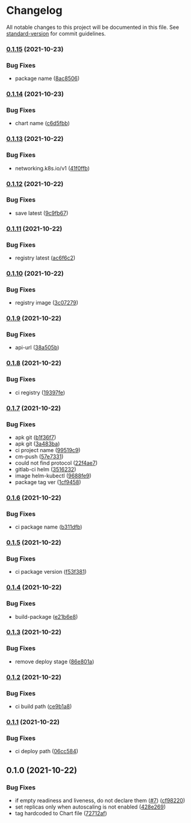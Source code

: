 # Changelog

All notable changes to this project will be documented in this file. See [standard-version](https://github.com/conventional-changelog/standard-version) for commit guidelines.

### [0.1.15](https://github.com/tebaly/varnish-chart/compare/v0.1.14...v0.1.15) (2021-10-23)


### Bug Fixes

* package name ([8ac8506](https://github.com/tebaly/varnish-chart/commit/8ac8506745673eda37e49a6bf30072e020947916))

### [0.1.14](https://github.com/tebaly/varnish-chart/compare/v0.1.13...v0.1.14) (2021-10-23)


### Bug Fixes

* chart name ([c6d5fbb](https://github.com/tebaly/varnish-chart/commit/c6d5fbb4276dbaa89229ef712d8e449fac404da2))

### [0.1.13](https://github.com/tebaly/varnish-chart/compare/v0.1.12...v0.1.13) (2021-10-22)


### Bug Fixes

* networking.k8s.io/v1 ([41f0ffb](https://github.com/tebaly/varnish-chart/commit/41f0ffb9ad1a9b0f51f1b2e7d3fe053bb8a53cc5))

### [0.1.12](https://github.com/tebaly/varnish-chart/compare/v0.1.11...v0.1.12) (2021-10-22)


### Bug Fixes

* save latest ([9c9fb67](https://github.com/tebaly/varnish-chart/commit/9c9fb67ae2d45763d4403f56779b9498a82759d4))

### [0.1.11](https://github.com/tebaly/varnish-chart/compare/v0.1.10...v0.1.11) (2021-10-22)


### Bug Fixes

* registry latest ([ac6f6c2](https://github.com/tebaly/varnish-chart/commit/ac6f6c2f4b98dc1a6748a891eceac0941e42e38a))

### [0.1.10](https://github.com/tebaly/varnish-chart/compare/v0.1.9...v0.1.10) (2021-10-22)


### Bug Fixes

* registry image ([3c07279](https://github.com/tebaly/varnish-chart/commit/3c07279a69ca82f57894cba776ac7d4aa12d7d5a))

### [0.1.9](https://github.com/tebaly/varnish-chart/compare/v0.1.8...v0.1.9) (2021-10-22)


### Bug Fixes

* api-url ([38a505b](https://github.com/tebaly/varnish-chart/commit/38a505bac20b600f29f81631320d9fc5ceb17711))

### [0.1.8](https://github.com/tebaly/varnish-chart/compare/v0.1.7...v0.1.8) (2021-10-22)


### Bug Fixes

* ci registry ([19397fe](https://github.com/tebaly/varnish-chart/commit/19397fe0eaf542152d1354204250a4765c556e67))

### [0.1.7](https://github.com/tebaly/varnish-chart/compare/v0.1.6...v0.1.7) (2021-10-22)


### Bug Fixes

* apk git ([b1f36f7](https://github.com/tebaly/varnish-chart/commit/b1f36f773eaf27c1291992037eb858a9f5c6dcaa))
* apk git ([3a483ba](https://github.com/tebaly/varnish-chart/commit/3a483ba4b9f9f45e5e6690467c4194a3aba85d38))
* ci project name ([99519c9](https://github.com/tebaly/varnish-chart/commit/99519c94e20d2b68f6dc92132458f3ec92b8b74a))
* cm-push ([57e7331](https://github.com/tebaly/varnish-chart/commit/57e7331b4a21de812eb84a75409e2e17bed7db35))
* could not find protocol ([22f4ae7](https://github.com/tebaly/varnish-chart/commit/22f4ae7d327b1e4222d0558bb36e16a488165b4b))
* gitlab-ci helm ([3516232](https://github.com/tebaly/varnish-chart/commit/35162322453d44cdde8c756dce528bd649e181f1))
* image helm-kubectl ([9688fe9](https://github.com/tebaly/varnish-chart/commit/9688fe93d5130af7be9486978e19708421397186))
* package tag ver ([1cf9458](https://github.com/tebaly/varnish-chart/commit/1cf945875746f24727c39b8e3729250a1d27b531))

### [0.1.6](https://github.com/tebaly/varnish-chart/compare/v0.1.5...v0.1.6) (2021-10-22)


### Bug Fixes

* ci package name ([b311dfb](https://github.com/tebaly/varnish-chart/commit/b311dfb7cfc9f2b3a0c98b7d263df06d5655af6d))

### [0.1.5](https://github.com/tebaly/varnish-chart/compare/v0.1.4...v0.1.5) (2021-10-22)


### Bug Fixes

* ci package version ([f53f381](https://github.com/tebaly/varnish-chart/commit/f53f381d4d1540eb7c457520188ad39ccc53a5e3))

### [0.1.4](https://github.com/tebaly/varnish-chart/compare/v0.1.3...v0.1.4) (2021-10-22)


### Bug Fixes

* build-package ([e21b6e8](https://github.com/tebaly/varnish-chart/commit/e21b6e8f0e08cfbe59e9839a31fe7dff26a1e29a))

### [0.1.3](https://github.com/tebaly/varnish-chart/compare/v0.1.2...v0.1.3) (2021-10-22)


### Bug Fixes

* remove deploy stage ([86e801a](https://github.com/tebaly/varnish-chart/commit/86e801a1cf0d39f20ad93c292370f836e8f04689))

### [0.1.2](https://github.com/tebaly/varnish-chart/compare/v0.1.1...v0.1.2) (2021-10-22)


### Bug Fixes

* ci build path ([ce9b1a8](https://github.com/tebaly/varnish-chart/commit/ce9b1a8babbed8e43588d119c98393e0f976ba67))

### [0.1.1](https://github.com/tebaly/varnish-chart/compare/v0.1.0...v0.1.1) (2021-10-22)


### Bug Fixes

* ci deploy path ([06cc584](https://github.com/tebaly/varnish-chart/commit/06cc584cb523256efd34b0ccb9149caf5365b65c))

## 0.1.0 (2021-10-22)


### Bug Fixes

* if empty readiness and liveness, do not declare them ([#7](https://github.com/tebaly/varnish-chart/issues/7)) ([cf98220](https://github.com/tebaly/varnish-chart/commit/cf98220ab14fb3b364d73067288cd19a270d15af))
* set replicas only when autoscaling is not enabled ([428e269](https://github.com/tebaly/varnish-chart/commit/428e269315ade0c9d7ab6f2c1164371cd2a455ba))
* tag hardcoded to Chart file ([72712af](https://github.com/tebaly/varnish-chart/commit/72712af2afb8c6f3442661212f1ad775dc7d5cb4))
